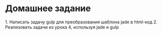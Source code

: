 # Домашнее задание 
1\.	Написать задачу gulp для преобразования шаблона jade в html-код
2\.	Реализовать задачи из урока 4, используя jade и gulp
